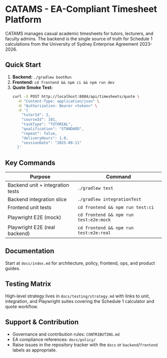 # CATAMS - EA-Compliant Timesheet Platform

CATAMS manages casual academic timesheets for tutors, lecturers, and faculty admins. The backend is the single source of truth for Schedule 1 calculations from the University of Sydney Enterprise Agreement 2023-2026.

## Quick Start
1. **Backend:** `./gradlew bootRun`
2. **Frontend:** `cd frontend && npm ci && npm run dev`
3. **Quote Smoke Test:**
   ```bash
   curl -X POST http://localhost:8084/api/timesheets/quote \
     -H "Content-Type: application/json" \
     -H "Authorization: Bearer <token>" \
     -d '{
       "tutorId": 2,
       "courseId": 101,
       "taskType": "TUTORIAL",
       "qualification": "STANDARD",
       "repeat": false,
       "deliveryHours": 1.0,
       "sessionDate": "2025-08-11"
     }'
   ```

## Key Commands
| Purpose | Command |
|---------|---------|
| Backend unit + integration tests | `./gradlew test`
| Backend integration slice | `./gradlew integrationTest`
| Frontend unit tests | `cd frontend && npm run test:ci`
| Playwright E2E (mock) | `cd frontend && npm run test:e2e:mock`
| Playwright E2E (real backend) | `cd frontend && npm run test:e2e:real`

## Documentation
Start at `docs/index.md` for architecture, policy, frontend, ops, and product guides.

## Testing Matrix
High-level strategy lives in `docs/testing/strategy.md` with links to unit, integration, and Playwright suites covering the Schedule 1 calculator and quote workflow.

## Support & Contribution
- Governance and contribution rules: `CONTRIBUTING.md`
- EA compliance references: `docs/policy/`
- Raise issues in the repository tracker with the `docs` or `backend`/`frontend` labels as appropriate.
